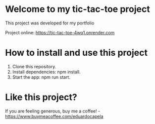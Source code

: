# Welcome to my tic-tac-toe project

This project was developed for my portfolio

Project online: https://tic-tac-toe-4wq1.onrender.com


# How to install and use this project

1. Clone this repository.
2. Install dependencies: npm install.
3. Start the app: npm run start.


# Like this project?

If you are feeling generous, buy me a coffee! - https://www.buymeacoffee.com/eduardocapela
